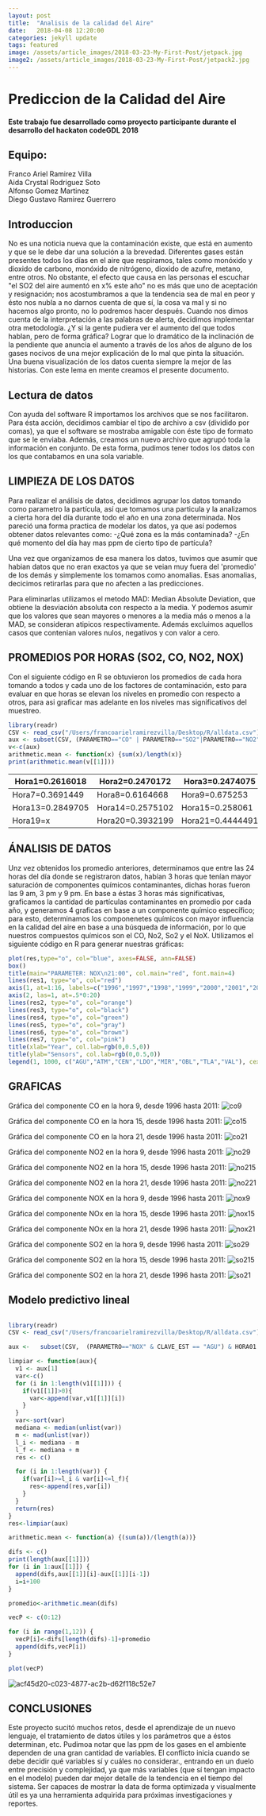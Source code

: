 ```yaml
---
layout: post
title:  "Analisis de la calidad del Aire"
date:   2018-04-08 12:20:00
categories: jekyll update
tags: featured
image: /assets/article_images/2018-03-23-My-First-Post/jetpack.jpg
image2: /assets/article_images/2018-03-23-My-First-Post/jetpack2.jpg
---
```




# Prediccion de la Calidad del Aire

#### Este trabajo fue desarrollado como proyecto participante durante el desarrollo del hackaton codeGDL 2018

## Equipo:
Franco Ariel Ramirez Villa  
Aida Crystal Rodriguez Soto  
Alfonso Gomez Martinez  
Diego Gustavo Ramirez Guerrero

## Introduccion
No es una noticia nueva que la contaminación existe, que está en aumento y que se le debe dar una solución a la brevedad. Diferentes gases están presentes todos los días en el aire que respiramos, tales como monóxido y dioxido de carbono, monóxido de nitrógeno, dioxido de azufre, metano, entre otros. No obstante, el efecto que causa en las personas el escuchar "el SO2 del aire aumentó en x% este año" no es más que uno de aceptación y resignación; nos acostumbramos a que la tendencia sea de mal en peor y ésto nos nubla a no darnos cuenta de que sí, la cosa va mal y si no hacemos algo pronto, no lo podremos hacer después. Cuando nos dimos cuenta de la interpretación a las palabras de alerta, decidimos implementar otra metodología. ¿Y si la gente pudiera ver el aumento del que todos hablan, pero de forma gráfica? Lograr que lo dramático de la inclinación de la pendiente que anuncia el aumento a través de los años de alguno de los gases nocivos de una mejor explicación de lo mal que pinta la situación. Una buena visualización de los datos cuenta siempre la mejor de las historias. Con este lema en mente creamos el presente documento.

## Lectura de datos
Con ayuda del software R importamos los archivos que se nos facilitaron. Para ésta acción, decidimos cambiar el tipo de archivo a csv (dividido por comas), ya que el software se mostraba amigable con éste tipo de formato que se le enviaba. Además, creamos un nuevo archivo que agrupó toda la información en conjunto. De esta forma, pudimos tener todos los datos con los que contabamos en una sola variable.

## LIMPIEZA DE LOS DATOS

Para realizar el análisis de datos, decidimos agrupar los datos tomando como parametro la partícula, así que tomamos una particula y la analizamos a cierta hora del día durante todo el año en una zona determinada.
Nos pareció una forma practica de modelar los datos, ya que así podemos obtener datos relevantes como:
-¿Qué zona es la más contaminada?
-¿En qué momento del día hay mas ppm de cierto tipo de partícula?

Una vez que organizamos de esa manera los datos, tuvimos que asumir que habian datos que no eran exactos ya que se veian muy fuera del 'promedio' de los demás y simplemente los tomamos como anomalias. Esas anomalias, decicimos retirarlas para que no afecten a las predicciones.

Para eliminarlas utilizamos el metodo MAD: Median Absolute Deviation, que obtiene la desviación absoluta con respecto a la media. Y podemos asumir que los valores que sean mayores o menores a la media más o menos a la MAD, se consideran atipicos respectivamente. Además excluimos aquellos casos que contenian valores nulos, negativos y con valor a cero.

##  PROMEDIOS POR HORAS (SO2, CO, NO2, NOX)
Con el siguiente código en R se obtuvieron los promedios de cada hora tomando a todos y cada uno de los factores de contaminación, esto para evaluar en que horas se elevan los niveles en promedio con respecto a otros, para asi graficar mas adelante en los niveles mas significativos del muestreo.

``` R
library(readr)
CSV <- read_csv("/Users/francoarielramirezvilla/Desktop/R/alldata.csv")
aux <- subset(CSV, (PARAMETRO=="CO" | PARAMETRO=="SO2"|PARAMETRO=="NO2"|PARAMETRO=="NOX") & HORA01!="NA", select = c("HORA01"))
v<-c(aux)
arithmetic.mean <- function(x) {sum(x)/length(x)}
print(arithmetic.mean(v[[1]]))
```

Hora1=0.2616018 | Hora2=0.2470172 | Hora3=0.2474075 | Hora4=0.2226969 | Hora5=0.2266908 | Hora6=0.2702171
--- | --- | --- | --- | --- | ---
Hora7=0.3691449 | Hora8=0.6164668 | Hora9=0.675253 | Hora10=x | Hora11=x | Hora12=x
Hora13=0.2849705 | Hora14=0.2575102 | Hora15=0.258061 | Hora16=x | Hora17=x | Hora18=x
Hora19=x | Hora20=0.3932199 | Hora21=0.4444491 | Hora22=0.4394486 | Hora23=x | Hora24=x


## ÁNALISIS DE DATOS
Unz vez obtenidos los promedio anteriores, determinamos que entre las 24 horas del día donde se registraron datos, habían 3 horas que tenían mayor saturación de componentes químicos contaminantes, dichas horas fueron las 9 am, 3 pm y 9 pm. En base a éstas 3 horas más significativas, graficamos la cantidad de partículas contaminantes en promedio por cada año, y generamos 4 graficas en base a un componente químico específico; para esto, determinamos los componenetes químicos con mayor influencia en la calidad del aire en base a una búsqueda de información, por lo que nuestros compuestos químicos son el CO, No2, So2 y el NoX.
Utilizamos el siguiente código en R para generar nuestras gráficas:

```R
plot(res,type="o", col="blue", axes=FALSE, ann=FALSE)
box()
title(main="PARAMETER: NOX\n21:00", col.main="red", font.main=4)
lines(res1, type="o", col="red")
axis(1, at=1:16, labels=c("1996","1997","1998","1999","2000","2001","2002","2003","2004","2005","2006","2007","2008","2009","2010","2011"))
axis(2, las=1, at=.5*0:20)
lines(res2, type="o", col="orange")
lines(res3, type="o", col="black")
lines(res4, type="o", col="green")
lines(res5, type="o", col="gray")
lines(res6, type="o", col="brown")
lines(res7, type="o", col="pink")
title(xlab="Year", col.lab=rgb(0,0.5,0))
title(ylab="Sensors", col.lab=rgb(0,0.5,0))
legend(1, 1000, c("AGU","ATM","CEN","LDO","MIR","OBL","TLA","VAL"), cex=0.8, col=c("blue","red","orange","black","green","gray","brown","pink"), pch=21:22, lty=1:2)
```
## GRAFICAS
Gráfica del componente CO en la hora 9, desde 1996 hasta 2011:
![co9](https://user-images.githubusercontent.com/26826159/37568149-dc2e3858-2a96-11e8-9298-38c4419c7a4e.jpg)

Gráfica del componente CO en la hora 15, desde 1996 hasta 2011:
![co15](https://user-images.githubusercontent.com/26826159/37568178-4633a134-2a97-11e8-81ef-76661cfe1236.jpg)

Gráfica del componente CO en la hora 21, desde 1996 hasta 2011:
![co21](https://user-images.githubusercontent.com/26826159/37568181-563836e4-2a97-11e8-84d9-26b3179705b5.jpg)

Gráfica del componente NO2 en la hora 9, desde 1996 hasta 2011:
![no29](https://user-images.githubusercontent.com/26826159/37568202-7aee5202-2a97-11e8-8660-4d10c949a080.jpg)

Gráfica del componente NO2 en la hora 15, desde 1996 hasta 2011:
![no215](https://user-images.githubusercontent.com/26826159/37568212-8f6d1cf4-2a97-11e8-93e4-283ba019f7b1.jpg)

Gráfica del componente NO2 en la hora 21, desde 1996 hasta 2011:
![no221](https://user-images.githubusercontent.com/26826159/37568217-a4b7307c-2a97-11e8-9643-6b39930aabe5.jpg)

Gráfica del componente NOX en la hora 9, desde 1996 hasta 2011:
![nox9](https://user-images.githubusercontent.com/26826159/37568221-c2c1df18-2a97-11e8-9cae-9d4c4d32e8a0.jpg)

Gráfica del componente NOx en la hora 15, desde 1996 hasta 2011:
![nox15](https://user-images.githubusercontent.com/26826159/37568227-d9293972-2a97-11e8-93b9-4f38591da740.jpg)

Gráfica del componente NOx en la hora 21, desde 1996 hasta 2011:
![nox21](https://user-images.githubusercontent.com/26826159/37568232-eb3e76ea-2a97-11e8-9042-b82c42f4542f.jpg)

Gráfica del componente SO2 en la hora 9, desde 1996 hasta 2011:
![so29](https://user-images.githubusercontent.com/26826159/37568241-14af3c6c-2a98-11e8-87d9-155a1bcb93c3.jpg)

Gráfica del componente SO2 en la hora 15, desde 1996 hasta 2011:
![so215](https://user-images.githubusercontent.com/26826159/37568249-26be1dba-2a98-11e8-86ba-8077d0f7b1c7.jpg)

Gráfica del componente SO2 en la hora 21, desde 1996 hasta 2011:
![so21](https://user-images.githubusercontent.com/26826159/37568261-43bea81c-2a98-11e8-9e50-42271d7359b9.jpg)

## Modelo predictivo lineal

```R

library(readr)
CSV <- read_csv("/Users/francoarielramirezvilla/Desktop/R/alldata.csv")

aux <-   subset(CSV,  (PARAMETRO=="NOX" & CLAVE_EST == "AGU") & HORA01!="NA", select = c("HORA21"))

limpiar <- function(aux){
  v1 <- aux[1]
  var<-c()
  for (i in 1:length(v1[[1]])) {
    if(v1[[1]]>0){
      var<-append(var,v1[[1]][i])
    }
  }
  var<-sort(var)
  mediana <- median(unlist(var))
  m <- mad(unlist(var))
  l_i <- mediana - m
  l_f <- mediana + m
  res <- c()

  for (i in 1:length(var)) {
    if(var[i]>=l_i & var[i]<=l_f){
      res<-append(res,var[i])
    }
  }
  return(res)
}
res<-limpiar(aux)

arithmetic.mean <- function(a) {(sum(a))/(length(a))}

difs <- c()
print(length(aux[[1]]))
for (i in 1:aux[[1]]) {
  append(difs,aux[[1]][i]-aux[[1]][i-1])
  i=i+100
}

promedio<-arithmetic.mean(difs)

vecP <- c(0:12)

for (i in range(1,12)) {
  vecP[i]<-difs[length(difs)-1]+promedio
  append(difs,vecP[i])
}

plot(vecP)

```

![acf45d20-c023-4877-ac2b-d62f118c52e7](https://user-images.githubusercontent.com/37254626/37568384-0eedfc58-2a9a-11e8-91f0-d376ff87a41f.jpg)


## CONCLUSIONES
Este proyecto sucitó muchos retos, desde el aprendizaje de un nuevo lenguaje, el tratamiento de datos útiles y los parámetros que a éstos determinan, etc.
Pudimoa notar que las ppm de los gases en el ambiente dependen de una gran cantidad de variables. El conflicto inicia cuando se debe decidir qué variables sí y cuáles no considerar., entrando en un duelo entre precisión y complejidad, ya que más variables (que sí tengan impacto en el modelo) pueden dar mejor detalle de la tendencia en el tiempo del sistema.
Ser capaces de mostrar la data de forma optimizada y visualmente útil es ya una herramienta adquirida para próximas investigaciones y reportes.
